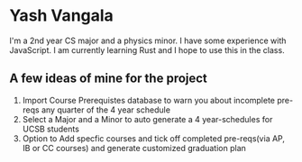 # Yash Vangala

I'm a 2nd year CS major and a physics minor. I have some experience with JavaScript. I am currently learning Rust and I hope to use this in the class.

## A few ideas of mine for the project

1. Import Course Prerequistes database to warn you about incomplete pre-reqs any quarter of the 4 year schedule
2. Select a Major and a Minor to auto generate a 4 year-schedules for UCSB students
3. Option to Add specfic courses and tick off completed pre-reqs(via AP, IB or CC courses) and generate customized graduation plan
